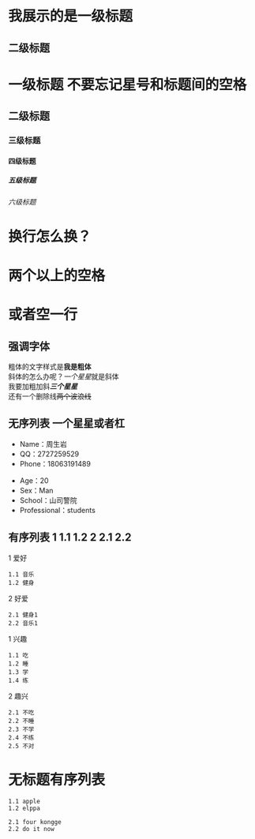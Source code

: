  我展示的是一级标题
 ============
 
 二级标题
 -------
 
 # 一级标题  不要忘记星号和标题间的空格
 
 ## 二级标题
 
 ### 三级标题
 
 #### 四级标题
 
 ##### 五级标题
 
 ###### 六级标题
 
 # 换行怎么换？     
 #  两个以上的空格    
 
 # 或者空一行

## 强调字体  
粗体的文字样式是**我是粗体**    
斜体的怎么办呢？*一个星星*就是斜体   
我要加粗加斜***三个星星***  
还有一个删除线~~两个波浪线~~
 
 ## 无序列表 一个星星或者杠  
 * Name：周生岩
 * QQ：2727259529
 * Phone：18063191489
 
 - Age：20
 - Sex：Man
 - School：山司警院
 - Professional：students
 
 ## 有序列表  1 1.1 1.2 2 2.1 2.2
 
1 爱好

    1.1 音乐
    1.2 健身
   
2 好爱 

    2.1 健身1
    2.2 音乐1
	
1 兴趣

    1.1 吃
    1.2 睡
    1.3 学
    1.4 练
   
2 趣兴

    2.1 不吃
    2.2 不睡
    2.3 不学
    2.4 不练
    2.5 不对

# 无标题有序列表

    1.1 apple
	1.2 elppa
	
	2.1 four kongge
	2.2 do it now
	
	